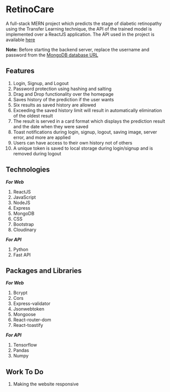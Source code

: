 # RetinoCare

A full-stack MERN project which predicts the stage of diabetic retinopathy using the Transfer Learning technique, the API of the trained model is implemented over a ReactJS application.
The API used in the project is available [here](https://github.com/sarthakk1890/DR_API)

**Note:** Before starting the backend server, replace the username and password from the [MongoDB database URL](https://github.com/sarthakk1890/RetinoCare-Application-for-Diabetic-Retinopathy-Detection-/edit/main/backend/db.js)

## Features
1. Login, Signup, and Logout
2. Password protection using hashing and salting
3. Drag and Drop functionality over the homepage
4. Saves history of the prediction if the user wants
5. Six results as saved history are allowed
6. Exceeding the saved history limit will result in automatically elimination of the oldest result
7. The result is served in a card format which displays the prediction result and the date when they were saved
8. Toast notifications during login, signup, logout, saving image, server error, and more are applied
9. Users can have access to their own history not of others
10. A unique token is saved to local storage during login/signup and is removed during logout

## Technologies
_**For Web**_
1. ReactJS
2. JavaScript
3. NodeJS
4. Express
5. MongoDB
6. CSS
7. Bootstrap
8. Cloudinary
   
_**For API**_
1. Python
2. Fast API

## Packages and Libraries
_**For Web**_
1.  Bcrypt
2.  Cors
3.  Express-validator
4.  Jsonwebtoken
5.  Mongoose
6.  React-router-dom
7.  React-toastify
   
_**For API**_
1.  Tensorflow
2.  Pandas
3.  Numpy

## Work To Do
1. Making the website responsive
